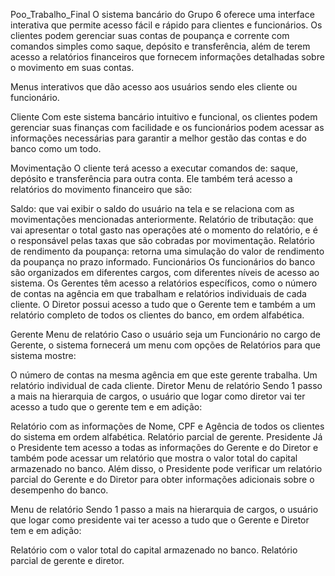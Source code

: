 Poo_Trabalho_Final
O sistema bancário do Grupo 6 oferece uma interface interativa que permite acesso fácil e rápido para clientes e funcionários. Os clientes podem gerenciar suas contas de poupança e corrente com comandos simples como saque, depósito e transferência, além de terem acesso a relatórios financeiros que fornecem informações detalhadas sobre o movimento em suas contas.

Menus interativos que dão acesso aos usuários sendo eles cliente ou funcionário.

Cliente
Com este sistema bancário intuitivo e funcional, os clientes podem gerenciar suas finanças com facilidade e os funcionários podem acessar as informações necessárias para garantir a melhor gestão das contas e do banco como um todo.

Movimentação
O cliente terá acesso a executar comandos de: saque, depósito e transferência para outra conta. Ele também terá acesso a relatórios do movimento financeiro que são:

Saldo: que vai exibir o saldo do usuário na tela e se relaciona com as movimentações mencionadas anteriormente.
Relatório de tributação: que vai apresentar o total gasto nas operações até o momento do relatório, e é o responsável pelas taxas que são cobradas por movimentação.
Relatório de rendimento da poupança: retorna uma simulação do valor de rendimento da poupança no prazo informado.
Funcionários
Os funcionários do banco são organizados em diferentes cargos, com diferentes níveis de acesso ao sistema. Os Gerentes têm acesso a relatórios específicos, como o número de contas na agência em que trabalham e relatórios individuais de cada cliente. O Diretor possui acesso a tudo que o Gerente tem e também a um relatório completo de todos os clientes do banco, em ordem alfabética.

Gerente
Menu de relatório
Caso o usuário seja um Funcionário no cargo de Gerente, o sistema fornecerá um menu com opções de Relatórios para que sistema mostre:

O número de contas na mesma agência em que este gerente trabalha.
Um relatório individual de cada cliente.
Diretor
Menu de relatório
Sendo 1 passo a mais na hierarquia de cargos, o usuário que logar como diretor vai ter acesso a tudo que o gerente tem e em adição:

Relatório com as informações de Nome, CPF e Agência de todos os clientes do sistema em ordem alfabética.
Relatório parcial de gerente.
Presidente
Já o Presidente tem acesso a todas as informações do Gerente e do Diretor e também pode acessar um relatório que mostra o valor total do capital armazenado no banco. Além disso, o Presidente pode verificar um relatório parcial do Gerente e do Diretor para obter informações adicionais sobre o desempenho do banco.

Menu de relatório
Sendo 1 passo a mais na hierarquia de cargos, o usuário que logar como presidente vai ter acesso a tudo que o Gerente e Diretor tem e em adição:

Relatório com o valor total do capital armazenado no banco.
Relatório parcial de gerente e diretor.
